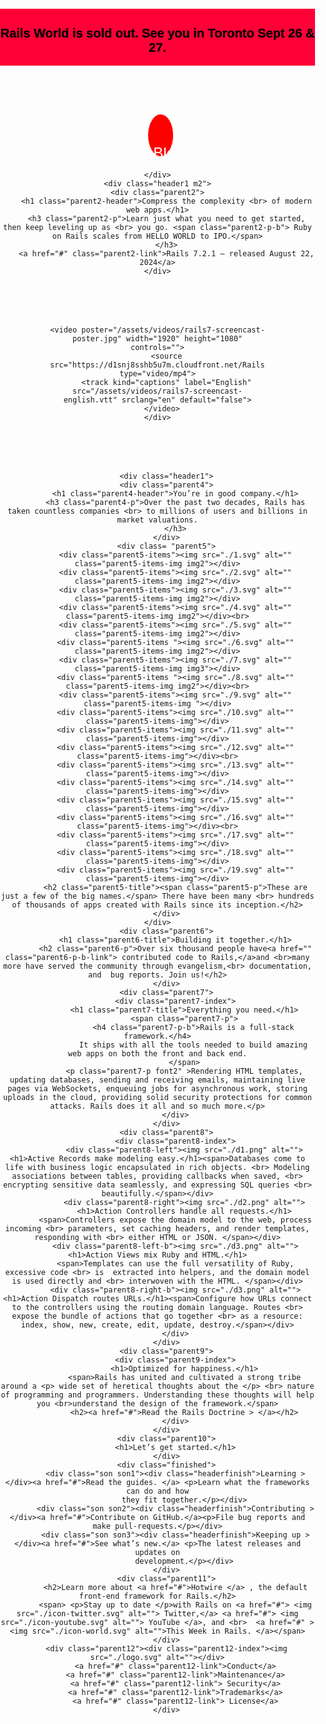 <!DOCTYPE html>
<html lang="en">
<head>
    <meta charset="UTF-8">
    <STyle>
        header{
    display: flex;
    animation: test 1s;
    justify-content: center;
    background-color: #ff0037;

}
a{
    transition: all 0.5s;
}
body{
    animation: back 1000s;    
    animation-delay: 0ms;
    animation-iteration-count: infinite;
    margin: 0;
    padding: 0;
    text-align: center;


}
header a{
    text-decoration: none;
    text-shadow: 0px 0px  black;

}
header h2:hover{
    color: rgb(0, 255, 0);
    font: menu;
    font-size: 20px;
    font-weight: bold;
}
header h2{
    color: black;
    font: menu;
    transition: all 0.5s;
    font-size: 20px;
    font-weight: bold;
}
.parent1{
    text-align: center;
    margin-top: 70px;

}
.parent1-link{
    padding: 20px;
    text-decoration: none;
    color: rgb(255, 255, 255);
    transition: border-radius  1s , background-color 1s;
    margin-left: 20px;
    font: menu;
    font-size: x-large;

}
.img{
    background-color: red;
    border-radius: 100%;
    transition: border-radius  1s , background-color 10s;

}

.parent1-link:hover{
    background: linear-gradient(to left,rgb(0, 255, 34), rgb(255, 0, 0));
    border-radius: 20px;
}
.parent2{
    text-align: center;
    
    margin-top: 80px;
}
.parent2-header{
    color: red;
    font: message-box;
    font-weight:900;
    font-size: 60px;
}
.parent2-p{
    color: rgb(0, 0, 0);
    font: message-box;

    font-size:40px;
}
.parent2-p-b{
    color: rgb(0, 0, 0);
    font: message-box;
    font-weight: 900;
    font-size:40px;
}
.parent2-link{
    text-decoration: none;
    padding: 25px;
    border-radius: 10px;
    background-color: rgba(255, 255, 255, 0.336);
    align-items: center ;
    font: menu;
    display: inline-block;
    font-weight: 900;
    font-size: 40px;
    transition: all 0.8s;
    color: rgb(0, 0, 0);
}
.parent2-link:hover{
    color: rgb(255, 255, 255);
    background: linear-gradient(to left , rgb(0,255,0),rgb(255,0,0) );

}
video{
    width: 80%;
    background-color: rgb(255, 255, 255);
    height: 500px;
    margin: 0px 10%;
}
.parent3{
    margin: 80px;
}
.parent4{
    text-align: center;
}
.parent4-header{
    color: red;
    font: menu;
    font-size: 40px;
    font-weight: 900;
}
.parent4-p{
    color: black;

    font: menu;
    font-size: 40px;
    font-weight: 500;
}
.parent5{
    text-align: center;
}
.parent5-items{
    display: inline-block;
    background: linear-gradient(to left,rgba(0, 0, 255, 0.555) ,rgba(255, 0, 0, 0.534));
    border-radius:  5px; ;
    margin: 10px;
    transition: all 0.2s;
    padding: 20px;
}
.img3{
    width: 190px;

}
.img4{
    padding: 0;
    margin: 0;
}
.parent5-items:hover{
    border: 2px solid gold;
    box-shadow: 5px 5px 5px gold;
}
.parent5-title{
    color: rgb(65, 65, 65);
    font: menu;
    font-size: 30px;
    font-weight: 500;
}
.parent5-p{
    color: black;

    font: menu;
    font-weight: 900;
    font-size: 37px;
}
.parent7{
    text-align: center;
    margin-top: 100px;
}
.parent7-title{
    color: rgb(255, 0, 0);
    font: menu;
    font-size: 70px;
    font-weight: 900;
    margin-bottom: 0;
}
.parent7-index{
    background-color: #ffffff86;
    width: 63.05;
    margin: 22px 18.475%;
    box-shadow: 3px 3px 3px rgb(0, 0, 0);
    padding-bottom: 50px;
    padding-top:10px ;
    border-radius: 10px;

}
.parent7-p-b{
    color: rgb(0, 0, 0);
    display: inline-block;
    font: menu;
    font-size: 30px;
    font-weight: 900;
}
.parent7-p{
    color: rgb(0, 0, 0);
    display: inline-block;
    font: menu;
    font-size: 25px;
    font-weight: 700;
    margin: 20px;
    margin-top: 0;
}
.font2{
    font-size: 20px;
    color: rgb(78, 78, 78);
}
.parent6{
    text-align: center;
    margin-top: 100px;
}
.parent6-title{
    color: rgb(255, 0, 0);
    font: menu;
    font-size: 70px;
    font-weight: 900;
    margin-bottom: 0;
}
.parent6-p{
    color: rgb(0, 0, 0);
    display: inline-block;
    font: menu;
    font-size: 25px;
    font-weight: 700;
    margin: 20px;
    margin-top: 0;
}
.parent6-p-b-link{
    color: rgb(0, 0, 0);
    display: inline-block;
    font: menu;
    transition: all 0.5s;
    font-size: 25px;
    font-weight: 900;
    margin: 0px 0px 0px 0px;
    margin: 20px;
    margin-top: 0;
}
.parent6-p-b-link:hover{
    color: red;
}
@keyframes load {
    from{background-color: black;}
    to{background-color: rgba(173, 147, 0, 0.692);}
}
@keyframes load-header{
    from{background-color: black;}
    to{ background-color: rgb(84, 255, 149);}
}
.header1{
    background-color: #f0e7e7a8;
    padding: 10px;
    margin-top: 30px;
    border-radius: 50px;
    width: 80%;
    margin: 0px 10% ;
}
.m2{
   
    background-color: #f0e7e985;
    padding: 10px;
    margin-top: 50px;
    border-radius: 50px;
  
}
.parent8{
    text-align: center;
}
.parent8-index{
    padding: 20px;
}
.parent8-left{
    display: inline-block;
    border-radius: 10px;
    margin: 40px;
}
.parent8-right{
    display: inline-block;
    border-radius: 10px;
}
.parent8-left img{
    border-radius: 20px;
}
.parent8-right img{
    border-radius: 20px;
}
.parent8-left h1{
    color: rgb(255, 0, 0);
    font: menu;
    font-size: 40px;
    font-weight: 900;

}
.parent8-left span{
    color: rgb(0, 0, 0);
    font: menu;
    font-size: 20px;
    font-weight: 900;

}
.parent8-right h1{
    color: rgb(0, 68, 255);
    font: menu;
    margin-top: 55px;
    font-size: 40px;
    font-weight: 900;

}
.parent8-right span{
    color: rgb(0, 0, 0);
    font: menu;
    font-size: 20px;
    font-weight: 900;

}
.parent8-left-b ,.parent8-right-b{
    display: inline-block;
}

.parent8-left-b{
    margin: 40px;
}
.parent8-left-b img , .parent8-right-b img{
    border-radius: 40px;
}
.parent8-right-b h1{
    color: rgb(0, 17, 255);
    font: menu;
    margin-top: 55px;
    font-size: 40px;
    font-weight: 900;

}
.parent8-right-b span{
    color: rgb(0, 0, 0);
    font: menu;
    font-size: 20px;
    font-weight: 900;

}
.parent8-left-b h1{
    color: rgb(255, 0, 0);
    font: menu;
    margin-top: 55px;
    font-size: 40px;
    font-weight: 900;

}
.parent8-left-b span{
    color: rgb(0, 0, 0);
    font: menu;
    font-size: 20px;
    font-weight: 900;

}
.parent9{
    text-align: center;
}
.parent9-index{
    background-color: #ffffff8f;
    width: 63.05%;
    margin: 22px 18.475%;
    box-shadow: 3px 3px 3px rgb(0, 0, 0);
    padding-bottom: 50px;
    padding-top:20px ;
    border-radius: 10px;
}
.parent9-index h1{
    color: rgb(255, 0, 0);
    font: menu;
    margin-top: 55px;
    font-size: 40px;
    font-weight: 900;
}
.parent9-index span{
    color: rgb(95, 95, 95);
    font: menu;
    font-size: 20px;
    font-weight: 600;
}
.parent9-index span p {
    font-size: 25px;
    display: inline-block;
    margin: 0px 0px 0px 0px;
    font-weight: 900;
    color: black;
}
.parent9-index h2 a{
    font-size: 25px;
    display: inline-block;
    font-weight: 900;
    color: black;

}
.parent10{
    text-align: center;
}
.parent10 h1{
    color: rgb(255, 0, 0);
    font: menu;
    margin-top: 55px;
    font-size: 70px;
    font-weight: 900;
}
.finished{
    text-align: center;
    display: flex;
    justify-content: center;
    margin-bottom: 30px;
}
.son{
    max-width: 350px;
    width: 100%;
    text-align: center;
    transition: all 0.5s;
    height: 150px;
    background-color: rgba(0, 255, 115, 0.658);
    margin: 10px;
    border: 7px solid gray;
    border-radius: 10px;    
    padding: 20px;
}
.headerfinish{
    text-align: center;
    margin-top: -40px;   
    margin-bottom: 20px;
    margin-left: 90px;
    border-radius: 5px;
    background-color: red;
    width: 150px;
    padding: 10px;
}
.son a{
    
    color: black;
    font: medium;
    font-size: 30px;
    font-weight: 900;
}
.son p{
    font-size: 15px;
    font: medium;
    font-weight: 900;
}
.son:hover{
    border: 7px solid red;
}
.parent11{
    text-align: center;
    color: rgb(255, 255, 255);
    font-size: 25px;
    font: medium;
    font-weight: 900;
}
.parent11 a{
    color: yellow;
}
.parent11 a:hover{
    color: rgb(0, 0, 0);
}
.parent11 span{
    font-size: 25px;
}
.parent11 span p{
    display: inline-block;
    font: menu;
    font-weight: 900;
    font-size: 30px;
    color: rgb(0, 255, 0);
}
.parent11 span a{
    font: menu;
    font-weight: 900;
    font-size: 25px;
    color: rgb(0, 255, 0);
}
.parent12{
    background-color: #eeff6dce;
    text-align: center;
    border-top-left-radius: 100%;
    border-top-right-radius: 10%;
    padding: 50px;

}
.parent12 img{
    margin-bottom: 50px;
}
.parent12 a{
    text-decoration: none;
    padding-left: 30px;
    color: gray;
    margin-left: 20px;
    font: medium;
    font-weight: 900;
    font-size: 20px;
    border-radius: 10px;
}
.parent12 a:hover{
    text-decoration: underline;

}
@keyframes back {
    1%{
        background: url(./1.jpg);
        background-attachment: fixed;
    }
    
    
    2%{
        background: url(./2.jpg);
        background-attachment: fixed;
    }
    
    
    3%{
        background: url(./3.jpg);
        background-attachment: fixed;
    }
    
    
    4%{
        background: url(./4.jpg);
        background-attachment: fixed;
    }
    
    
    5%{
        background: url(./5.jpg);
        background-attachment: fixed;
    }
    
    
    6%{
        background: url(./6.jpg);
        background-attachment: fixed;
    }
    
    
    7%{
        background: url(./7.jpg);
        background-attachment: fixed;
    }
    
    
    8%{
        background: url(./8.jpg);
        background-attachment: fixed;
    }
    
    
    9%{
        background: url(./9.jpg);
        background-attachment: fixed;
    }
    
    
    10%{
        background: url(./10.jpg);
        background-attachment: fixed;
    }
    
    
    11%{
        background: url(./11.jpg);
        background-attachment: fixed;
    }
    
    
    12%{
        background: url(./12.jpg);
        background-attachment: fixed;
    }
    
    
    13%{
        background: url(./13.jpg);
        background-attachment: fixed;
    }
    
    
    14%{
        background: url(./14.jpg);
        background-attachment: fixed;
    }
    
    
    15%{
        background: url(./15.jpg);
        background-attachment: fixed;
    }
    
    
    16%{
        background: url(./16.jpg);
        background-attachment: fixed;
    }
    
    
    17%{
        background: url(./17.jpg);
        background-attachment: fixed;
    }
    
    
    18%{
        background: url(./18.jpg);
        background-attachment: fixed;
    }
    
    
    19%{
        background: url(./19.jpg);
        background-attachment: fixed;
    }
    
    
    20%{
        background: url(./20.jpg);
        background-attachment: fixed;
    }
    
    
    21%{
        background: url(./21.jpg);
        background-attachment: fixed;
    }
    
    
    22%{
        background: url(./22.jpg);
        background-attachment: fixed;
    }
    
    
    23%{
        background: url(./23.jpg);
        background-attachment: fixed;
    }
    
    
    24%{
        background: url(./24.jpg);
        background-attachment: fixed;
    }
    
    
    25%{
        background: url(./25.jpg);
        background-attachment: fixed;
    }
    
    
    26%{
        background: url(./26.jpg);
        background-attachment: fixed;
    }
    
    
    27%{
        background: url(./27.jpg);
        background-attachment: fixed;
    }
    
    
    28%{
        background: url(./28.jpg);
        background-attachment: fixed;
    }
    
    
    29%{
        background: url(./29.jpg);
        background-attachment: fixed;
    }
    
    
    30%{
        background: url(./30.jpg);
        background-attachment: fixed;
    }
    
    
    31%{
        background: url(./31.jpg);
        background-attachment: fixed;
    }
    
    
    32%{
        background: url(./32.jpg);
        background-attachment: fixed;
    }
    
    
    33%{
        background: url(./33.jpg);
        background-attachment: fixed;
    }
    
    
    34%{
        background: url(./34.jpg);
        background-attachment: fixed;
    }
    
    
    35%{
        background: url(./35.jpg);
        background-attachment: fixed;
    }
    
    
    36%{
        background: url(./36.jpg);
        background-attachment: fixed;
    }
    
    
    37%{
        background: url(./37.jpg);
        background-attachment: fixed;
    }
    
    
    38%{
        background: url(./38.jpg);
        background-attachment: fixed;
    }
    
    
    39%{
        background: url(./39.jpg);
        background-attachment: fixed;
    }
    
    
    40%{
        background: url(./40.jpg);
        background-attachment: fixed;
    }
    
    
    41%{
        background: url(./41.jpg);
        background-attachment: fixed;
    }
    
    
    42%{
        background: url(./42.jpg);
        background-attachment: fixed;
    }
    
    
    43%{
        background: url(./43.jpg);
        background-attachment: fixed;
    }
    
    
    44%{
        background: url(./44.jpg);
        background-attachment: fixed;
    }
    
    
    45%{
        background: url(./45.jpg);
        background-attachment: fixed;
    }
    
    
    46%{
        background: url(./46.jpg);
        background-attachment: fixed;
    }
    
    
    47%{
        background: url(./47.jpg);
        background-attachment: fixed;
    }
    
    
    48%{
        background: url(./48.jpg);
        background-attachment: fixed;
    }
    
    
    49%{
        background: url(./49.jpg);
        background-attachment: fixed;
    }
    
    
    50%{
        background: url(./50.jpg);
        background-attachment: fixed;
    }
    
    
    51%{
        background: url(./51.jpg);
        background-attachment: fixed;
    }
    
    
    52%{
        background: url(./52.jpg);
        background-attachment: fixed;
    }
    
    
    53%{
        background: url(./53.jpg);
        background-attachment: fixed;
    }
    
    
    54%{
        background: url(./54.jpg);
        background-attachment: fixed;
    }
    
    
    55%{
        background: url(./55.jpg);
        background-attachment: fixed;
    }
    
    
    56%{
        background: url(./56.jpg);
        background-attachment: fixed;
    }
    
    
    57%{
        background: url(./57.jpg);
        background-attachment: fixed;
    }
    
    
    58%{
        background: url(./58.jpg);
        background-attachment: fixed;
    }
    
    
    59%{
        background: url(./59.jpg);
        background-attachment: fixed;
    }
    
    
    60%{
        background: url(./60.jpg);
        background-attachment: fixed;
    }
    
    
    61%{
        background: url(./61.jpg);
        background-attachment: fixed;
    }
    
    
    62%{
        background: url(./62.jpg);
        background-attachment: fixed;
    }
    
    
    63%{
        background: url(./63.jpg);
        background-attachment: fixed;
    }
    
    
    64%{
        background: url(./64.jpg);
        background-attachment: fixed;
    }
    
    
    65%{
        background: url(./65.jpg);
        background-attachment: fixed;
    }
    
    
    66%{
        background: url(./66.jpg);
        background-attachment: fixed;
    }
    
    
    67%{
        background: url(./67.jpg);
        background-attachment: fixed;
    }
    
    
    68%{
        background: url(./68.jpg);
        background-attachment: fixed;
    }
    
    
    69%{
        background: url(./69.jpg);
        background-attachment: fixed;
    }
    
    
    70%{
        background: url(./70.jpg);
        background-attachment: fixed;
    }
    
    
    71%{
        background: url(./71.jpg);
        background-attachment: fixed;
    }
    
    
    72%{
        background: url(./72.jpg);
        background-attachment: fixed;
    }
    
    
    73%{
        background: url(./73.jpg);
        background-attachment: fixed;
    }
    
    
    74%{
        background: url(./74.jpg);
        background-attachment: fixed;
    }
    
    
    75%{
        background: url(./75.jpg);
        background-attachment: fixed;
    }
    
    
    76%{
        background: url(./76.jpg);
        background-attachment: fixed;
    }
    
    
    77%{
        background: url(./77.jpg);
        background-attachment: fixed;
    }
    
    
    78%{
        background: url(./78.jpg);
        background-attachment: fixed;
    }
    
    
    79%{
        background: url(./79.jpg);
        background-attachment: fixed;
    }
    
    
    80%{
        background: url(./80.jpg);
        background-attachment: fixed;
    }
    
    
    81%{
        background: url(./81.jpg);
        background-attachment: fixed;
    }
    
    
    82%{
        background: url(./82.jpg);
        background-attachment: fixed;
    }
    
    
    83%{
        background: url(./83.jpg);
        background-attachment: fixed;
    }
    
    
    84%{
        background: url(./84.jpg);
        background-attachment: fixed;
    }
    
    
    85%{
        background: url(./85.jpg);
        background-attachment: fixed;
    }
    
    
    86%{
        background: url(./86.jpg);
        background-attachment: fixed;
    }
    
    
    87%{
        background: url(./87.jpg);
        background-attachment: fixed;
    }
    
    
    88%{
        background: url(./88.jpg);
        background-attachment: fixed;
    }
    
    
    89%{
        background: url(./89.jpg);
        background-attachment: fixed;
    }
    
    
    90%{
        background: url(./90.jpg);
        background-attachment: fixed;
    }
    
    
    91%{
        background: url(./91.jpg);
        background-attachment: fixed;
    }
    
    
    92%{
        background: url(./92.jpg);
        background-attachment: fixed;
    }
    
    
    93%{
        background: url(./93.jpg);
        background-attachment: fixed;
    }
    
    
    94%{
        background: url(./94.jpg);
        background-attachment: fixed;
    }
    
    
    95%{
        background: url(./95.jpg);
        background-attachment: fixed;
    }
    
    
    96%{
        background: url(./96.jpg);
        background-attachment: fixed;
    }
    
    
    97%{
        background: url(./97.jpg);
        background-attachment: fixed;
    }
    
    
    98%{
        background: url(./98.jpg);
        background-attachment: fixed;
    }
    
    
    99%{
        background: url(./99.jpg);
        background-attachment: fixed;
    }
    
    
    100%{
        background: url(./1.jpg);
        background-attachment: fixed;
    }
}
    </STyle>
    <meta name="viewport" content="width=device-width, initial-scale=1.0">
    <link rel="icon" href="./favicon-32x32.png">
    <title>mohamd</title>
</head>
<body>
    <div class="header2">
    <header>
        <a href="#">
        <h2>Rails World is sold out. See you in Toronto Sept 26 & 27.</h2>
    </a>
    </header>
    <div class="parent1">
        <a href="#" class="parent1-link">Guides</a>
        <a href="#" class="parent1-link">API</a>
        <a href="#" class="parent1-link">  Forum</a>
        <a href="#" class="parent1-link">Contribute</a>
        <a href="#" class="parent1-link img"><img src="./logo.svg" alt=""></a>
        <a href="#" class="parent1-link">Foundation</a>
        <a href="#" class="parent1-link">Team</a>
        <a href="#" class="parent1-link">Blog</a>
        <a href="#" class="parent1-link">jobs</a>

    </div>
    <div class="header1 m2">
    <div class="parent2">
        <h1 class="parent2-header">Compress the complexity <br> of modern web apps.</h1>
        <h3 class="parent2-p">Learn just what you need to get started, then keep leveling up as <br> you go. <span class="parent2-p-b"> Ruby on Rails scales from HELLO WORLD to IPO.</span>
        </h3>
        <a href="#" class="parent2-link">Rails 7.2.1 — released August 22, 2024</a>
    </div>
</div>
    <div class="parent3">

   
    <video poster="/assets/videos/rails7-screencast-poster.jpg" width="1920" height="1080" controls="">
        <source src="https://d1snj8sshb5u7m.cloudfront.net/Rails7.mp4" type="video/mp4">
        <track kind="captions" label="English" src="/assets/videos/rails7-screencast-english.vtt" srclang="en" default="false">
      </video>
    </div>
</div>

        <div class="header1">
        <div class="parent4">
            <h1 class="parent4-header">You’re in good company.</h1>
            <h3 class="parent4-p">Over the past two decades, Rails has taken countless companies <br> to millions of users and billions in market valuations.
            </h3>
        </div>
        <div class= "parent5">
            <div class="parent5-items"><img src="./1.svg" alt="" class="parent5-items-img img2"></div>
            <div class="parent5-items"><img src="./2.svg" alt="" class="parent5-items-img img2"></div>
            <div class="parent5-items"><img src="./3.svg" alt="" class="parent5-items-img img2"></div>
            <div class="parent5-items"><img src="./4.svg" alt="" class="parent5-items-img img2"></div><br>
            <div class="parent5-items"><img src="./5.svg" alt="" class="parent5-items-img img2"></div>
            <div class="parent5-items "><img src="./6.svg" alt="" class="parent5-items-img img2"></div>
            <div class="parent5-items"><img src="./7.svg" alt="" class="parent5-items-img img3"></div>
            <div class="parent5-items "><img src="./8.svg" alt="" class="parent5-items-img img2"></div><br>
            <div class="parent5-items"><img src="./9.svg" alt="" class="parent5-items-img "></div>
            <div class="parent5-items"><img src="./10.svg" alt="" class="parent5-items-img"></div>
            <div class="parent5-items"><img src="./11.svg" alt="" class="parent5-items-img"></div>
            <div class="parent5-items"><img src="./12.svg" alt="" class="parent5-items-img"></div><br>
            <div class="parent5-items"><img src="./13.svg" alt="" class="parent5-items-img"></div>
            <div class="parent5-items"><img src="./14.svg" alt="" class="parent5-items-img"></div>
            <div class="parent5-items"><img src="./15.svg" alt="" class="parent5-items-img"></div>
            <div class="parent5-items"><img src="./16.svg" alt="" class="parent5-items-img"></div><br>
            <div class="parent5-items"><img src="./17.svg" alt="" class="parent5-items-img"></div>
            <div class="parent5-items"><img src="./18.svg" alt="" class="parent5-items-img"></div>
            <div class="parent5-items"><img src="./19.svg" alt="" class="parent5-items-img"></div>
            <h2 class="parent5-title"><span class="parent5-p">These are just a few of the big names.</span> There have been many <br> hundreds of thousands of apps created with Rails since its inception.</h2>
        </div>
    </div>
        <div class="parent6">
            <h1 class="parent6-title">Building it together.</h1>
            <h2 class="parent6-p">Over six thousand people have<a href="" class="parent6-p-b-link"> contributed code to Rails,</a>and <br>many more have served the community through evangelism,<br> documentation, and  bug reports. Join us!</h2>
        </div>
        <div class="parent7">
            <div class="parent7-index">
                <h1 class="parent7-title">Everything you need.</h1>
                <span class="parent7-p">
                    <h4 class="parent7-p-b">Rails is a full-stack framework.</h4>
                    It ships with all the tools needed to build amazing web apps on both the front and back end.
                </span>
                <p class="parent7-p font2" >Rendering HTML templates, updating databases, sending and receiving emails, maintaining live pages via WebSockets, enqueuing jobs for asynchronous work, storing uploads in the cloud, providing solid security protections for common attacks. Rails does it all and so much more.</p>
            </div>
        </div>
        <div class="parent8">
            <div class="parent8-index">
                <div class="parent8-left"><img src="./d1.png" alt=""><h1>Active Records make modeling easy.</h1><span>Databases come to life with business logic encapsulated in rich objects. <br> Modeling associations between tables, providing callbacks when saved, <br> encrypting sensitive data seamlessly, and expressing SQL queries <br> beautifully.</span></div>
                <div class="parent8-right"><img src="./d2.png" alt="">
                <h1>Action Controllers handle all requests.</h1>
            <span>Controllers expose the domain model to the web, process incoming <br> parameters, set caching headers, and render templates, responding with <br> either HTML or JSON. </span></div>
            <div class="parent8-left-b"><img src="./d3.png" alt=""><h1>Action Views mix Ruby and HTML.</h1>
            <span>Templates can use the full versatility of Ruby, excessive code <br> is  extracted into helpers, and the domain model is used directly and <br> interwoven with the HTML. </span></div>
            <div class="parent8-right-b"><img src="./d3.png" alt=""><h1>Action Dispatch routes URLs.</h1><span>Configure how URLs connect to the controllers using the routing domain language. Routes <br> expose the bundle of actions that go together <br> as a resource: index, show, new, create, edit, update, destroy.</span></div>
            </div>
        </div>
        <div class="parent9">
            <div class="parent9-index">
                <h1>Optimized for happiness.</h1>
                <span>Rails has united and cultivated a strong tribe around a <p> wide set of heretical thoughts about the </p> <br> nature of programming and programmers. Understanding these thoughts will help you <br>understand the design of the framework.</span>
                <h2><a href="#">Read the Rails Doctrine > </a></h2>
            </div>
        </div>
        <div class="parent10">
            <h1>Let’s get started.</h1>
        </div>
        <div class="finished">
            <div class="son son1"><div class="headerfinish">Learning ></div><a href="#">Read the guides. </a> <p>Learn what the frameworks can do and how
                they fit together.</p></div>
            <div class="son son2"><div class="headerfinish">Contributing ></div><a href="#">Contribute on GitHub.</a><p>File bug reports and make pull-requests.</p></div>
            <div class="son son3"><div class="headerfinish">Keeping up ></div><a href="#">See what’s new.</a> <p>The latest releases and updates on
                development.</p></div>
        </div>
        <div class="parent11">
            <h2>Learn more about <a href="#">Hotwire </a> , the default front-end framework for Rails.</h2>
            <span> <p>Stay up to date </p>with Rails on <a href="#"> <img src="./icon-twitter.svg" alt=""> Twitter,</a> <a href="#"> <img src="./icon-youtube.svg" alt=""> YouTube </a>, and <br>  <a href="#" > <img src="./icon-world.svg" alt="">This Week in Rails. </a></span>
        </div>
        <div class="parent12"><div class="parent12-index"><img src="./logo.svg" alt=""></div>
            <a href="#" class="parent12-link">Conduct</a>
            <a href="#" class="parent12-link">Maintenance</a>
            <a href="#" class="parent12-link"> Security</a>
            <a href="#" class="parent12-link">Trademarks</a>
            <a href="#" class="parent12-link"> License</a>
        </div>
</body>
</html >
